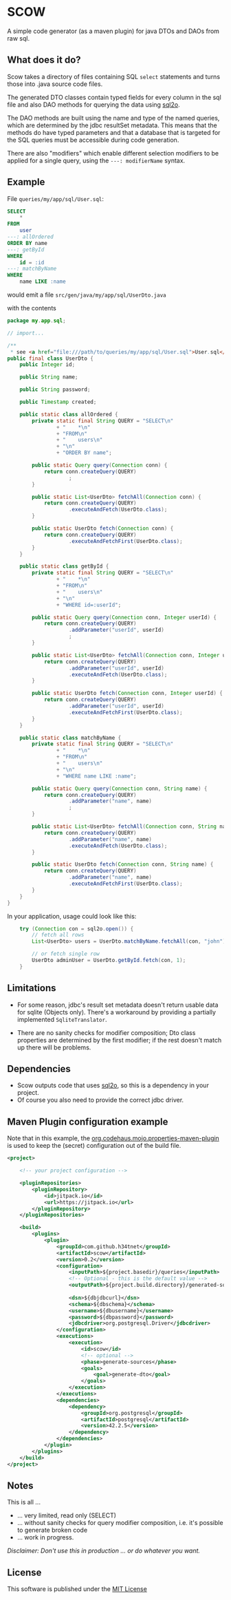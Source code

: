 # SCOW 

A simple code generator (as a maven plugin) for java DTOs and DAOs from raw sql.

## What does it do?

Scow takes a directory of files containing SQL `select` statements and turns 
those into .java source code files.

The generated DTO classes contain typed fields for every column in the sql file
and also DAO methods for querying the data using 
[sql2o](https://www.sql2o.org/).

The DAO methods are built using the name and type of the named queries, which 
are determined by the jdbc resultSet metadata. This means that the methods do 
have typed parameters and that a database that is targeted for the SQL queries 
must be accessible during code generation.      

There are also "modifiers" which enable different selection modifiers to be 
applied for a single query, using the `---: modifierName` syntax.

## Example

File `queries/my/app/sql/User.sql`:

```sql
SELECT
    *
FROM
    user
---: allOrdered
ORDER BY name
---: getById
WHERE
    id = :id
---: matchByName
WHERE
    name LIKE :name
```

would emit a file `src/gen/java/my/app/sql/UserDto.java`

with the contents

```java
package my.app.sql;

// import... 

/**
 * see <a href="file:///path/to/queries/my/app/sql/User.sql">User.sql</a> */
public final class UserDto {
    public Integer id;

    public String name;

    public String password;

    public Timestamp created;

    public static class allOrdered {
        private static final String QUERY = "SELECT\n"
                + "    *\n"
                + "FROM\n"
                + "    users\n"
                + "\n"
                + "ORDER BY name";

        public static Query query(Connection conn) {
            return conn.createQuery(QUERY)
                    ;
        }

        public static List<UserDto> fetchAll(Connection conn) {
            return conn.createQuery(QUERY)
                    .executeAndFetch(UserDto.class);
        }

        public static UserDto fetch(Connection conn) {
            return conn.createQuery(QUERY)
                    .executeAndFetchFirst(UserDto.class);
        }
    }

    public static class getById {
        private static final String QUERY = "SELECT\n"
                + "    *\n"
                + "FROM\n"
                + "    users\n"
                + "\n"
                + "WHERE id=:userId";

        public static Query query(Connection conn, Integer userId) {
            return conn.createQuery(QUERY)
                    .addParameter("userId", userId)
                    ;
        }

        public static List<UserDto> fetchAll(Connection conn, Integer userId) {
            return conn.createQuery(QUERY)
                    .addParameter("userId", userId)
                    .executeAndFetch(UserDto.class);
        }

        public static UserDto fetch(Connection conn, Integer userId) {
            return conn.createQuery(QUERY)
                    .addParameter("userId", userId)
                    .executeAndFetchFirst(UserDto.class);
        }
    }

    public static class matchByName {
        private static final String QUERY = "SELECT\n"
                + "    *\n"
                + "FROM\n"
                + "    users\n"
                + "\n"
                + "WHERE name LIKE :name";

        public static Query query(Connection conn, String name) {
            return conn.createQuery(QUERY)
                    .addParameter("name", name)
                    ;
        }

        public static List<UserDto> fetchAll(Connection conn, String name) {
            return conn.createQuery(QUERY)
                    .addParameter("name", name)
                    .executeAndFetch(UserDto.class);
        }

        public static UserDto fetch(Connection conn, String name) {
            return conn.createQuery(QUERY)
                    .addParameter("name", name)
                    .executeAndFetchFirst(UserDto.class);
        }
    }
}

```

In your application, usage could look like this:

```java
    try (Connection con = sql2o.open()) {
        // fetch all rows
        List<UserDto> users = UserDto.matchByName.fetchAll(con, "john");

        // or fetch single row
        UserDto adminUser = UserDto.getById.fetch(con, 1);
    }
```

## Limitations  

* For some reason, jdbc's result set metadata doesn't return usable data for 
  sqlite (Objects only). There's a workaround by providing a partially 
  implemented `SqliteTranslator`.
  
* There are no sanity checks for modifier composition; Dto class properties are
  determined by the first modifier; if the rest doesn't match up there will be
  problems.

## Dependencies

* Scow outputs code that uses [sql2o](https://www.sql2o.org/), so this is a 
  dependency in your project.
* Of course you also need to provide the correct jdbc driver.

## Maven Plugin configuration example

Note that in this example, the 
[org.codehaus.mojo.properties-maven-plugin](https://mvnrepository.com/artifact/org.codehaus.mojo/properties-maven-plugin) 
is used to keep the (secret) configuration out of the build file. 

```xml
<project>

    <!-- your project configuration -->

    <pluginRepositories>
        <pluginRepository>
            <id>jitpack.io</id>
            <url>https://jitpack.io</url>
        </pluginRepository>
    </pluginRepositories>

    <build>
        <plugins>
            <plugin>
                <groupId>com.github.h34tnet</groupId>
                <artifactId>scow</artifactId>
                <version>0.2</version>
                <configuration>
                    <inputPath>${project.basedir}/queries</inputPath>
                    <!-- Optional - this is the default value -->
                    <outputPath>${project.build.directory}/generated-sources/scow</outputPath>
            
                    <dsn>${dbjdbcurl}</dsn>
                    <schema>${dbschema}</schema>
                    <username>${dbusername}</username>
                    <password>${dbpassword}</password>
                    <jdbcdriver>org.postgresql.Driver</jdbcdriver>
                </configuration>
                <executions>
                    <execution>
                        <id>scow</id>
                        <!-- optional -->
                        <phase>generate-sources</phase>
                        <goals>
                            <goal>generate-dto</goal>
                        </goals>
                    </execution>
                </executions>
                <dependencies>
                    <dependency>
                        <groupId>org.postgresql</groupId>
                        <artifactId>postgresql</artifactId>
                        <version>42.2.5</version>
                    </dependency>
                </dependencies>
            </plugin>
        </plugins>
    </build>
</project>
```
 
 ## Notes
 
 This is all ...
 
 * ... very limited, read only (SELECT)
 * ... without sanity checks for query modifier composition, i.e. it's possible 
   to generate broken code  
 * ... work in progress.
 
 _Disclaimer: Don't use this in production ... or do whatever you want._
 
 ## License

This software is published under the [MIT License](LICENSE)